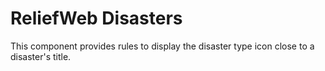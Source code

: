 ReliefWeb Disasters
===================

This component provides rules to display the disaster type icon close to a disaster's title.
